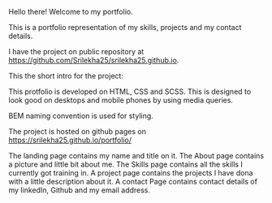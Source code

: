 Hello there! Welcome to my portfolio.

This is a portfolio representation of my skills, projects and my contact details.

I have the project on public repository at https://github.com/Srilekha25/srilekha25.github.io.

This the short intro for the project:

This protfolio is developed on HTML, CSS and SCSS. This is designed to look good on desktops and mobile phones by using media queries.

BEM naming convention is used for styling.

The project is hosted on github pages on https://srilekha25.github.io/portfolio/

The landing page contains my name and title on it. The About page contains a picture and little bit about me. The Skills page contains all the skills I currently got training in. A project page contains the projects I have dona with a little description about it. A contact Page contains contact details of my linkedIn, Github and my email address.
